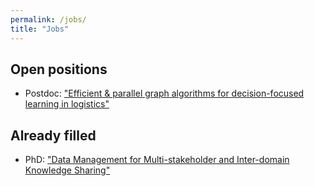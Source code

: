 ```yaml
---
permalink: /jobs/
title: "Jobs"
---
```


## Open positions

- Postdoc: ["Efficient & parallel graph
algorithms for decision-focused learning in logistics"](../assets/pdf/jobs/postdoc_graphs.pdf)

## Already filled

- PhD: ["Data Management for Multi-stakeholder and Inter-domain Knowledge Sharing"](../assets/pdf/jobs/phd_data.pdf)
